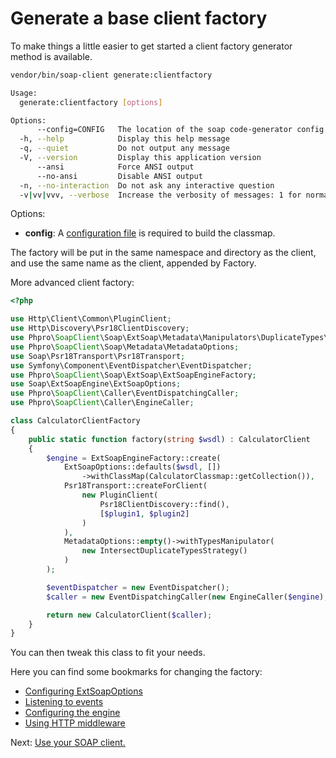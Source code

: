 # Generate a base client factory

To make things a little easier to get started a client factory generator method is available.

```bash
vendor/bin/soap-client generate:clientfactory

Usage:
  generate:clientfactory [options]

Options:
      --config=CONFIG   The location of the soap code-generator config file
  -h, --help            Display this help message
  -q, --quiet           Do not output any message
  -V, --version         Display this application version
      --ansi            Force ANSI output
      --no-ansi         Disable ANSI output
  -n, --no-interaction  Do not ask any interactive question
  -v|vv|vvv, --verbose  Increase the verbosity of messages: 1 for normal output, 2 for more verbose output and 3 for debug

```

Options:

- **config**: A [configuration file](../code-generation/configuration.md) is required to build the classmap. 

The factory will be put in the same namespace and directory as the client, and use the same name as the client, appended by Factory.

More advanced client factory:

```php
<?php

use Http\Client\Common\PluginClient;
use Http\Discovery\Psr18ClientDiscovery;
use Phpro\SoapClient\Soap\ExtSoap\Metadata\Manipulators\DuplicateTypes\IntersectDuplicateTypesStrategy;
use Phpro\SoapClient\Soap\Metadata\MetadataOptions;
use Soap\Psr18Transport\Psr18Transport;
use Symfony\Component\EventDispatcher\EventDispatcher;
use Phpro\SoapClient\Soap\ExtSoap\ExtSoapEngineFactory;
use Soap\ExtSoapEngine\ExtSoapOptions;
use Phpro\SoapClient\Caller\EventDispatchingCaller;
use Phpro\SoapClient\Caller\EngineCaller;

class CalculatorClientFactory
{
    public static function factory(string $wsdl) : CalculatorClient
    {
        $engine = ExtSoapEngineFactory::create(
            ExtSoapOptions::defaults($wsdl, [])
                ->withClassMap(CalculatorClassmap::getCollection()),
            Psr18Transport::createForClient(
                new PluginClient(
                    Psr18ClientDiscovery::find(),
                    [$plugin1, $plugin2]
                )
            ),
            MetadataOptions::empty()->withTypesManipulator(
                new IntersectDuplicateTypesStrategy()
            )
        );

        $eventDispatcher = new EventDispatcher();
        $caller = new EventDispatchingCaller(new EngineCaller($engine), $eventDispatcher);

        return new CalculatorClient($caller);
    }
}


```

You can then tweak this class to fit your needs.

Here you can find some bookmarks for changing the factory:

- [Configuring ExtSoapOptions](https://github.com/php-soap/ext-soap-engine/#configuration-options)
- [Listening to events](../events.md)
- [Configuring the engine](https://github.com/php-soap/engine)
- [Using HTTP middleware](https://github.com/php-soap/psr18-transport/#middleware) 

Next: [Use your SOAP client.](/docs/usage.md)
